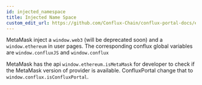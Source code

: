 ```yaml
---
id: injected_namespace
title: Injected Name Space
custom_edit_url: https://github.com/Conflux-Chain/conflux-portal-docs/edit/master/docs/en/Differences_With_MetaMask/Injected_Name_Space.md
---
```

MetaMask inject a `window.web3` (will be deprecated soon) and a
`window.ethereum` in user pages. The corresponding conflux global variables are
`window.confluxJS` and `window.conflux`  

MetaMask has the api `window.ethereum.isMetaMask` for developer to check if the
MetaMask version of provider is available. ConfluxPortal change that to
`window.conflux.isConfluxPortal`. 